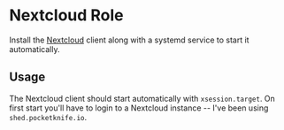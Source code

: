 # Nextcloud Role

Install the [Nextcloud](https://nextcloud.com/) client along with a systemd
service to start it automatically.

## Usage

The Nextcloud client should start automatically with `xsession.target`. On first
start you'll have to login to a Nextcloud instance -- I've been using
`shed.pocketknife.io`.
